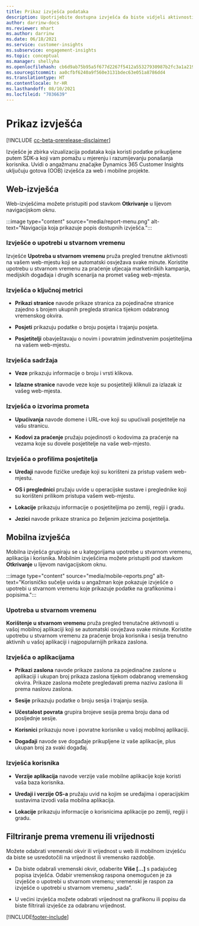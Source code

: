 ```yaml
---
title: Prikaz izvješća podataka
description: Upotrijebite dostupna izvješća da biste vidjeli aktivnosti u stvarnom vremenu na vašem web-mjestu.
author: darrinw-docs
ms.reviewer: mhart
ms.author: darrinw
ms.date: 06/18/2021
ms.service: customer-insights
ms.subservice: engagement-insights
ms.topic: conceptual
ms.manager: shellyha
ms.openlocfilehash: cb6d9ab75b95a5f677d2267f5412a55327930987b2fc3a1a21958633a8116bd2
ms.sourcegitcommit: aa0cfbf6240a9f560e3131bdec63e051a8786dd4
ms.translationtype: HT
ms.contentlocale: hr-HR
ms.lasthandoff: 08/10/2021
ms.locfileid: "7036639"
---
```

# <a name="view-reports"></a>Prikaz izvješća

[!INCLUDE [cc-beta-prerelease-disclaimer](includes/cc-beta-prerelease-disclaimer.md)]

Izvješće je zbirka vizualizacija podataka koja koristi podatke prikupljene putem SDK-a koji vam pomažu u mjerenju i razumijevanju ponašanja korisnika. Uvidi o angažmanu značajke Dynamics 365 Customer Insights uključuju gotova (OOB) izvješća za web i mobilne projekte.  

## <a name="web-reports"></a>Web-izvješća

Web-izvješćima možete pristupiti pod stavkom **Otkrivanje** u lijevom navigacijskom oknu.

:::image type="content" source="media/report-menu.png" alt-text="Navigacija koja prikazuje popis dostupnih izvješća.":::

### <a name="real-time-usage-report"></a>Izvješće o upotrebi u stvarnom vremenu

Izvješće **Upotreba u stvarnom vremenu** pruža pregled trenutne aktivnosti na vašem web-mjestu koji se automatski osvježava svake minute. Koristite upotrebu u stvarnom vremenu za praćenje utjecaja marketinških kampanja, medijskih događaja i drugih scenarija na promet vašeg web-mjesta.

### <a name="key-metrics-reports"></a>Izvješća o ključnoj metrici

- **Prikazi stranice** navode prikaze stranica za pojedinačne stranice zajedno s brojem ukupnih pregleda stranica tijekom odabranog vremenskog okvira.

- **Posjeti** prikazuju podatke o broju posjeta i trajanju posjeta.

- **Posjetitelji** obavještavaju o novim i povratnim jedinstvenim posjetiteljima na vašem web-mjestu.

### <a name="content-reports"></a>Izvješća sadržaja

- **Veze** prikazuju informacije o broju i vrsti klikova.

- **Izlazne stranice** navode veze koje su posjetitelji kliknuli za izlazak iz vašeg web-mjesta.

### <a name="traffic-sources-reports"></a>Izvješća o izvorima prometa

- **Upućivanja** navode domene i URL-ove koji su upućivali posjetitelje na vašu stranicu.

- **Kodovi za praćenje** pružaju pojedinosti o kodovima za praćenje na vezama koje su dovele posjetitelje na vaše web-mjesto.

### <a name="visitor-profiles-reports"></a>Izvješća o profilima posjetitelja

- **Uređaji** navode fizičke uređaje koji su korišteni za pristup vašem web-mjestu.

- **OS i preglednici** pružaju uvide u operacijske sustave i preglednike koji su korišteni prilikom pristupa vašem web-mjestu.

- **Lokacije** prikazuju informacije o posjetiteljima po zemlji, regiji i gradu.

- **Jezici** navode prikaze stranica po željenim jezicima posjetitelja.

## <a name="mobile-reports"></a>Mobilna izvješća

Mobilna izvješća grupiraju se u kategorijama upotrebe u stvarnom vremenu, aplikacija i korisnika. Mobilnim izvješćima možete pristupiti pod stavkom **Otkrivanje** u lijevom navigacijskom oknu.   

:::image type="content" source="media/mobile-reports.png" alt-text="Korisničko sučelje uvida u angažman koje pokazuje izvješće o upotrebi u stvarnom vremenu koje prikazuje podatke na grafikonima i popisima.":::   

### <a name="real-time-usage"></a>Upotreba u stvarnom vremenu

**Korištenje u stvarnom vremenu** pruža pregled trenutačne aktivnosti u vašoj mobilnoj aplikaciji koji se automatski osvježava svake minute. Koristite upotrebu u stvarnom vremenu za praćenje broja korisnika i sesija trenutno aktivnih u vašoj aplikaciji i najpopularnijih prikaza zaslona.

### <a name="app-reports"></a>Izvješća o aplikacijama

- **Prikazi zaslona** navode prikaze zaslona za pojedinačne zaslone u aplikaciji i ukupan broj prikaza zaslona tijekom odabranog vremenskog okvira. Prikaze zaslona možete pregledavati prema nazivu zaslona ili prema naslovu zaslona.

- **Sesije** prikazuju podatke o broju sesija i trajanju sesija.

- **Učestalost povrata** grupira brojeve sesija prema broju dana od posljednje sesije.

- **Korisnici** prikazuju nove i povratne korisnike u vašoj mobilnoj aplikaciji.

- **Događaji** navode sve događaje prikupljene iz vaše aplikacije, plus ukupan broj za svaki događaj.

### <a name="user-reports"></a>Izvješća korisnika

- **Verzije aplikacija** navode verzije vaše mobilne aplikacije koje koristi vaša baza korisnika.

- **Uređaji i verzije OS-a** pružaju uvid na kojim se uređajima i operacijskim sustavima izvodi vaša mobilna aplikacija.

- **Lokacije** prikazuju informacije o korisnicima aplikacije po zemlji, regiji i gradu.

## <a name="filter-by-time-or-value"></a>Filtriranje prema vremenu ili vrijednosti

Možete odabrati vremenski okvir ili vrijednost u web ili mobilnom izvješću da biste se usredotočili na vrijednost ili vremensko razdoblje. 

- Da biste odabrali vremenski okvir, odaberite **Više [...]** s padajućeg popisa izvješća. Odabir vremenskog raspona onemogućen je za izvješće o upotrebi u stvarnom vremenu; vremenski je raspon za izvješće o upotrebi u stvarnom vremenu „sada”.

- U većini izvješća možete odabrati vrijednost na grafikonu ili popisu da biste filtrirali izvješće za odabranu vrijednost.

[!INCLUDE[footer-include](../includes/footer-banner.md)]